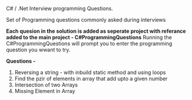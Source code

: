 C# / .Net Interview programming Questions.

Set of Programming questions commonly asked during interviews

**Each quesion in the solution is added as seperate project with referance added to the main project - C#ProgrammingQuestions**
Running the C#ProgrammingQuestions will prompt you to enter the programming question you wwant to try.


**Questions -**
  1. Reversing a string - with inbuild static method and using loops
  2. Find the pzir of elements in array that add upto a given number
  3. Intersection of two Arrays
  4. Missing Element in Array
     
